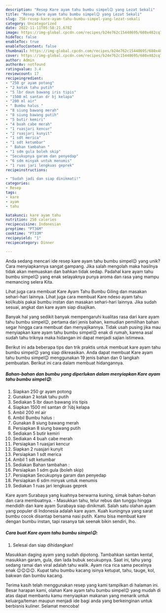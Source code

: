 ```yaml
---
description: "Resep Kare ayam tahu bumbu simpel😉 yang Lezat Sekali"
title: "Resep Kare ayam tahu bumbu simpel😉 yang Lezat Sekali"
slug: 756-resep-kare-ayam-tahu-bumbu-simpel-yang-lezat-sekali
category: Uncategorized
date: 2022-11-11T05:58:21.678Z
image: https://img-global.cpcdn.com/recipes/b24e762c15448695/680x482cq70/kare-ayam-tahu-bumbu-simpel-foto-resep-utama.jpg
hideToc: false
enableToc: true
enableTocContent: false
thumbnail: https://img-global.cpcdn.com/recipes/b24e762c15448695/680x482cq70/kare-ayam-tahu-bumbu-simpel-foto-resep-utama.jpg
cover: https://img-global.cpcdn.com/recipes/b24e762c15448695/680x482cq70/kare-ayam-tahu-bumbu-simpel-foto-resep-utama.jpg
author: Admin
authorAv: notfound
ratingvalue: 3.4
reviewcount: 17
recipeingredient:
- "250 gr ayam potong"
- "2 kotak tahu putih"
- "5 lbr daun bawang iris tipis"
- "1500 ml santan dr bj kelapa"
- "200 ml air"
- " Bumbu halus "
- "8 siung bawang merah"
- "8 siung bawang putih"
- "5 butir kemiri"
- "4 buah cabe merah"
- "1 ruasjari kencur"
- "2 ruasjari kunyit"
- "1 sdt merica"
- "1 sdt ketumbar"
- " Bahan tambahan "
- "1 sdm gula boleh skip"
- "Secukupnya garam dan penyedap"
- "6 sdm minyak untuk menumis"
- "1 ruas jari lengkuas geprek"
recipeinstructions:

- "Sudah jadi dan siap dinikmati!"
categories:
- Resep
tags:
- kare
- ayam
- tahu

katakunci: kare ayam tahu 
nutrition: 258 calories
recipecuisine: Indonesian
preptime: "PT36M"
cooktime: "PT33M"
recipeyield: "1"
recipecategory: Dinner

---
```





Anda sedang mencari ide resep kare ayam tahu bumbu simpel😉 yang unik? Cara menyiapkannya sangat gampang. Jika salah mengolah maka hasilnya tidak akan memuaskan dan bahkan tidak sedap. Padahal kare ayam tahu bumbu simpel😉 yang enak selayaknya punya aroma dan rasa yang mampu memancing selera Kita.





Lihat juga cara membuat Kare Ayam Tahu Bumbu Giling dan masakan sehari-hari lainnya. Lihat juga cara membuat Kare ndeso ayam tahu kol/kubis pakai bumbu instan dan masakan sehari-hari lainnya. Jika sudah sesuai, angkat dan kare ayam siap disajikan.

Banyak hal yang sedikit banyak mempengaruhi kualitas rasa dari kare ayam tahu bumbu simpel😉, pertama dari jenis bahan, kemudian pemilihan bahan segar hingga cara membuat dan menyajikannya. Tidak usah pusing jika mau menyiapkan kare ayam tahu bumbu simpel😉 enak di rumah, karena asal sudah tahu triknya maka hidangan ini dapat menjadi sajian istimewa.






Berikut ini ada beberapa tips dan trik praktis untuk membuat kare ayam tahu bumbu simpel😉 yang siap dikreasikan. Anda dapat membuat Kare ayam tahu bumbu simpel😉 menggunakan 19 jenis bahan dan 0 langkah pembuatan. Berikut ini cara dalam membuat hidangannya.

<!--inarticleads1-->

##### Bahan-bahan dan bumbu yang diperlukan dalam menyiapkan Kare ayam tahu bumbu simpel😉:

1. Siapkan 250 gr ayam potong
1. Gunakan 2 kotak tahu putih
1. Sediakan 5 lbr daun bawang iris tipis
1. Siapkan 1500 ml santan dr ½bj kelapa
1. Ambil 200 ml air
1. Ambil  Bumbu halus :
1. Gunakan 8 siung bawang merah
1. Persiapkan 8 siung bawang putih
1. Sediakan 5 butir kemiri
1. Sediakan 4 buah cabe merah
1. Persiapkan 1 ruasjari kencur
1. Siapkan 2 ruasjari kunyit
1. Persiapkan 1 sdt merica
1. Ambil 1 sdt ketumbar
1. Sediakan  Bahan tambahan :
1. Persiapkan 1 sdm gula (boleh skip)
1. Persiapkan Secukupnya garam dan penyedap
1. Persiapkan 6 sdm minyak untuk menumis
1. Sediakan 1 ruas jari lengkuas geprek


Kare ayam Surabaya yang kuahnya berwarna kuning, simak bahan-bahan dan cara membuatnya. - Masukkan tahu, telur rebus dan tunggu hingga mendidih dan kare ayam Surabaya siap dinikmati. Salah satu olahan ayam yang populer di Indonesia adalah kare ayam. Kuah kuningnya yang sarat bumbu cocok disantap bersama nasi putih. Kamu bisa membuat kare dengan bumbu instan, tapi rasanya tak seenak bikin sendiri, lho. 

<!--inarticleads2-->

##### Cara buat Kare ayam tahu bumbu simpel😉:


1. Selesai dan siap dihidangkan!

Masukkan daging ayam yang sudah dipotong. Tambahkan santan kental, masukkan garam, gula, dan lada bubuk secukupnya. Saat ini, tahu yang sedang ramai dan viral adalah tahu walik. Ayam rica rica sama pecelnya enak 😉😉😉😉. Kupat tahu bumbu kacang isinya ketupat, tahu, tauge, kol, bakwan dan bumbu kacang. 

Terima kasih telah menggunakan resep yang kami tampilkan di halaman ini. Besar harapan kami, olahan Kare ayam tahu bumbu simpel😉 yang mudah di atas dapat membantu kamu menyiapkan makanan yang menarik untuk keluarga/teman maupun menjadi ide bagi anda yang berkeinginan untuk berbisnis kuliner. Selamat mencoba!
